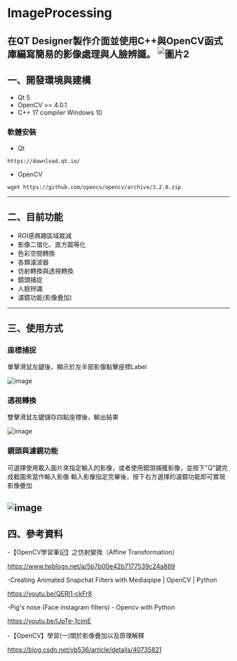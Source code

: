 # ImageProcessing
在QT Designer製作介面並使用C++與OpenCV函式庫編寫簡易的影像處理與人臉辨識。
![圖片2](https://user-images.githubusercontent.com/72548453/172563528-7a123a35-b232-4f4a-a36c-07667f87d60f.png)
---
## 一、開發環境與建構
- Qt 5
- OpenCV >= 4.0.1
- C++ 17 compiler
Windows 10
### 軟體安裝
- Qt
```
https://download.qt.io/
```
- OpenCV
```
wget https://github.com/opencv/opencv/archive/3.2.0.zip
```
---
## 二、目前功能
- ROI感興趣區域裁減
- 影像二值化、直方圖等化
- 色彩空間轉換
- 各類濾波器
- 仿射轉換與透視轉換
- 鏡頭捕捉
- 人臉辨識
- 濾鏡功能(影像疊加)
---
## 三、使用方式
### 座標捕捉
單擊滑鼠左鍵後，顯示於左半部影像點擊座標Label

![image](https://user-images.githubusercontent.com/72548453/172568837-0f994e7d-c765-490e-aee9-0027cc808904.png)
### 透視轉換
雙擊滑鼠左鍵儲存四點座標後，輸出結果

![image](https://user-images.githubusercontent.com/72548453/172569194-c0f99be8-2073-4ccd-bc0d-3c2a5373d329.png)
### 鏡頭與濾鏡功能
可選擇使用載入圖片來指定輸入的影像，或者使用鏡頭捕獲影像，並按下"Q"鍵完成截圖來當作輸入影像
輸入影像指定完畢後，按下右方選擇的濾鏡功能即可實現影像疊加

![image](https://user-images.githubusercontent.com/72548453/172570211-cec00e5d-ddab-45df-b601-c5ac2ccb049f.png)
---
## 四、參考資料
-【OpenCV學習筆記】之仿射變換（Affine Transformation）

https://www.twblogs.net/a/5b7b00e42b7177539c24a869

-Creating Animated Snapchat Filters with Mediaipipe | OpenCV | Python

https://youtu.be/QERl1-ckFr8

-Pig's nose (Face instagram filters) - Opencv with Python

https://youtu.be/IJpTe-1cimE

-【OpenCV】學習(一)關於影像疊加以及原理解釋

https://blog.csdn.net/yb536/article/details/40735821
